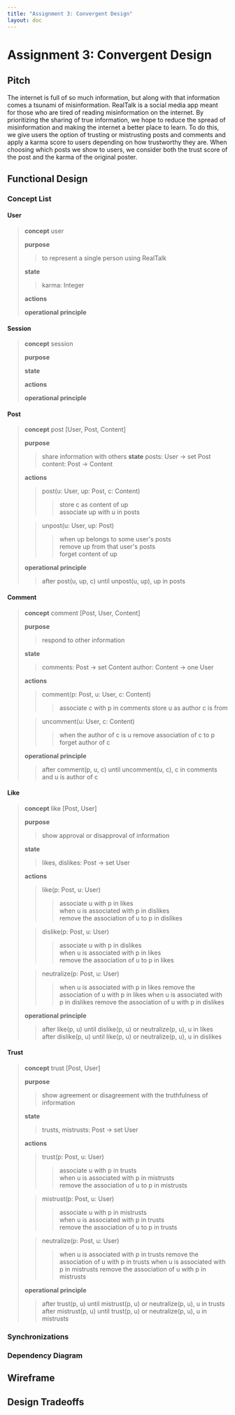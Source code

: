 ```yaml
---
title: "Assignment 3: Convergent Design"
layout: doc
---
```


# Assignment 3: Convergent Design

## Pitch
The internet is full of so much information, but along with that information comes a tsunami of misinformation. RealTalk is a social media app meant for those who are tired of reading misinformation on the internet. By prioritizing the sharing of true information, we hope to reduce the spread of misinformation and making the internet a better place to learn. To do this, we give users the option of trusting or mistrusting posts and comments and apply a karma score to users depending on how trustworthy they are. When choosing which posts we show to users, we consider both the trust score of the post and the karma of the original poster. 

## Functional Design

### Concept List

#### User
>**concept** user
>
>**purpose**
>
>>to represent a single person using RealTalk
>
>**state**
>
>>karma: Integer
>
>**actions**
>
>**operational principle**

#### Session
>**concept** session
>
>**purpose**
>
>**state**
>
>**actions**
>
>**operational principle**

#### Post
>**concept** post \[User, Post, Content]
>
>**purpose**
>>share information with others
>**state**
>>posts: User -> set Post  
>>content: Post -> Content
>
>**actions**
>>post(u: User, up: Post, c: Content)
>>>store c as content of up  
>>>associate up with u in posts
>
>>unpost(u: User, up: Post)
>>>when up belongs to some user's posts  
>>>remove up from that user's posts  
>>>forget content of up
>
>**operational principle**
>>after post(u, up, c) until unpost(u, up), up in posts

#### Comment
>**concept** comment \[Post, User, Content]
>
>**purpose**
>>respond to other information
>
>**state**
>>comments: Post -> set Content
>>author: Content -> one User
>
>**actions**
>>comment(p: Post, u: User, c: Content)  
>>>associate c with p in comments
>>>store u as author c is from
>
>>uncomment(u: User, c: Content)  
>>>when the author of c is u
>>>remove association of c to p
>>>forget author of c 
>
>**operational principle**
>>after comment(p, u, c) until uncomment(u, c), c in comments and u is author of c

#### Like
>**concept** like \[Post, User]
>
>**purpose**
>>show approval or disapproval of information
>
>**state**
>>likes, dislikes: Post -> set User  
>
>**actions**
>>like(p: Post, u: User)  
>>>associate u with p in likes  
>>>when u is associated with p in dislikes  
>>>remove the association of u to p in dislikes
>
>>dislike(p: Post, u: User)  
>>>associate u with p in dislikes  
>>>when u is associated with p in likes  
>>>remove the association of u to p in likes
>
>>neutralize(p: Post, u: User)
>>>when u is associated with p in likes
>>>remove the association of u with p in likes
>>>when u is associated with p in dislikes
>>>remove the association of u with p in dislikes
>
>**operational principle**
>>after like(p, u) until dislike(p, u) or neutralize(p, u), u in likes
>>after dislike(p, u) until like(p, u) or neutralize(p, u), u in dislikes

#### Trust
>**concept** trust \[Post, User]
>
>**purpose**
>>show agreement or disagreement with the truthfulness of information
>
>**state**
>>trusts, mistrusts: Post -> set User  
>
>**actions**
>>trust(p: Post, u: User)  
>>>associate u with p in trusts  
>>>when u is associated with p in mistrusts  
>>>remove the association of u to p in mistrusts
>
>>mistrust(p: Post, u: User)  
>>>associate u with p in mistrusts  
>>>when u is associated with p in trusts  
>>>remove the association of u to p in trusts
>
>>neutralize(p: Post, u: User)
>>>when u is associated with p in trusts
>>>remove the association of u with p in trusts
>>>when u is associated with p in mistrusts
>>>remove the association of u with p in mistrusts
>
>**operational principle**
>>after trust(p, u) until mistrust(p, u) or neutralize(p, u), u in trusts
>>after mistrust(p, u) until trust(p, u) or neutralize(p, u), u in mistrusts

### Synchronizations

### Dependency Diagram

## Wireframe

## Design Tradeoffs